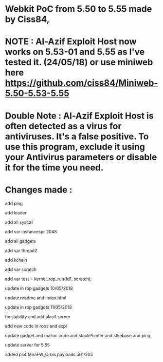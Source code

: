 # Webkit PoC from 5.50 to 5.55 made by Ciss84, 
# NOTE : Al-Azif Exploit Host now works on 5.53-01 and 5.55 as I've tested it. (24/05/18) or use miniweb here https://github.com/ciss84/Miniweb-5.50-5.53-5.55
# Double Note : Al-Azif Exploit Host is often detected as a virus for antiviruses. It's a false positive. To use this program, exclude it using your Antivirus parameters or disable it for the time you need.

# Changes made :

add ping

add loader

add all syscall

add var instancespr 2048

add all gadgets

add var thread2

add kchain

add var scratch

add var test = kernel_rop_run(fd1, scratch);

update in rop gadgets 10/05/2018

update readme and index.html

update in rop gadgets 11/05/2018

fix stability and add alasif server

add new code in rops and expl

update gadget and malloc code and stackPointer and stkebase and ping

update server for 5.55

added ps4 MiraFW_Orbis payloads 501/505

